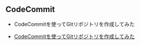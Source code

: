 ## CodeCommit
- CodeCommitを使ってGitリポジトリを作成してみた


- [CodeCommitを使ってGitリポジトリを作成してみた](https://dev.classmethod.jp/articles/codecommit-try/ "CodeCommitを使ってGitリポジトリを作成してみた")